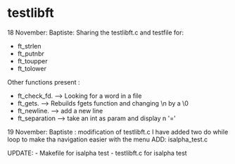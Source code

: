 # testlibft

18 November:
Baptiste: Sharing the testlibft.c and testfile for: 
- ft_strlen
- ft_putnbr
- ft_toupper
- ft_tolower

Other functions present :
- ft_check_fd.   --> Looking for a word in a file
- ft_gets.       --> Rebuilds fgets function and changing \n by a \0
- ft_newline.    --> add a new line
- ft_separation  --> take an int as param and display n '='

19 November:
Baptiste : modification of testlibft.c
I have added two do while loop to make tha navigation easier with the menu
ADD: isalpha_test.c

UPDATE: - Makefile for isalpha test
        - testlibft.c for isalpha test
      

